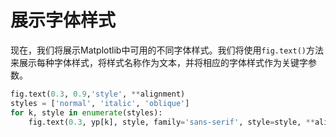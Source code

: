 # 展示字体样式

现在，我们将展示Matplotlib中可用的不同字体样式。我们将使用`fig.text()`方法来展示每种字体样式，将样式名称作为文本，并将相应的字体样式作为关键字参数。

```python
fig.text(0.3, 0.9,'style', **alignment)
styles = ['normal', 'italic', 'oblique']
for k, style in enumerate(styles):
    fig.text(0.3, yp[k], style, family='sans-serif', style=style, **alignment)
```
